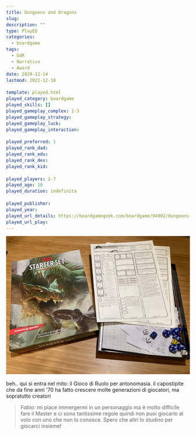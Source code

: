 ```yaml
---
title: Dungeons and Dragons
slug: 
description: ""
type: PlayED
categories:
  - boardgame
tags:
  - GdR
  - Narrativo
  - Award
date: 2020-12-14
lastmod: 2022-12-18

template: played.html
played_category: boardgame
played_skills: []
played_gameplay_complex: 1-3
played_gameplay_strategy: 
played_gameplay_luck: 
played_gameplay_interaction: 

played_preferred: 1
played_rank_dad: 
played_rank_edu: 
played_rank_dev: 
played_rank_kid: 

played_players: 2-7
played_age: 10
played_duration: indefinita

played_publisher: 
played_year: 
played_url_details: https://boardgamegeek.com/boardgame/94902/dungeons-dragons-starter-set
played_url_play: 
---
```


![](img/dnd.webp)

beh.. qui si entra nel mito: il Gioco di Ruolo per antonomasia. il capostipite che da fine anni '70 ha fatto crescere molte generazioni di giocatori, ma sopratutto creatori

> *Fabio:*
> mi piace immergermi in un personaggio ma è molto difficile fare il Master e ci sono tantissime regole quindi non puoi giocarlo al volo con uno che non lo conosce. Spero che altri lo studino per giocarci insieme!


